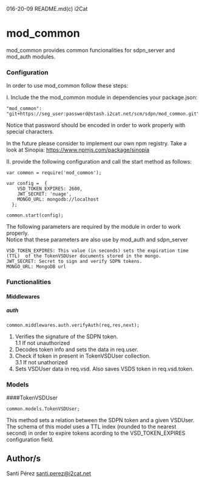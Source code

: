 016-20-09 README.md(c) i2Cat

mod_common
===========

mod_common provides common funcionalities for sdpn_server and mod_auth modules.

### Configuration

In order to use mod_common follow these steps:

I. Include the the mod_common module in dependencies your package.json:  
```
"mod_common": "git+https://seg_user:password@stash.i2cat.net/scm/sdpn/mod_common.git"  
```  

Notice that password should be encoded in order to work properly with special characters.  

In the future please consider to implement our own npm registry. Take a look at Sinopia: https://www.npmjs.com/package/sinopia

II. provide the following configuration and call the start method as follows:

```
var common = require('mod_common');

var config =  {
    VSD_TOKEN_EXPIRES: 2600,
    JWT_SECRET: 'nuage',
    MONGO_URL: mongodb://localhost
  };

common.start(config);

```

The following parameters are required by the module in order to work properly.  
Notice that these parameters are also use by mod_auth and sdpn_server  


```
VSD_TOKEN_EXPIRES: This value (in seconds) sets the expiration time (TTL)  of the TokenVSDUser documents stored in the mongo.
JWT_SECRET: Secret to sign and verify SDPN tokens.
MONGO_URL: MongoDB url
```

### Functionalities

#### Middlewares

##### auth

```
common.middlewares.auth.verifyAuth(req,res,next);
```

1. Verifies the signature of the SDPN token.  
   1.1 If not unauthorized  
2. Decodes token info and sets the data in req.user.  
3. Check if token in present in TokenVSDUser collection.  
   3.1 If not unathorized  
4. Sets VSDUser data in req.vsd. Also saves VSDS token in req.vsd.token.  


### Models

####TokenVSDUser

```
common.models.TokenVSDUser;  
```

This method sets a relation between the SDPN token and a given VSDUser. The schema of this model uses a TTL index (rounded to the nearest second) in order to expire tokens acording to the VSD_TOKEN_EXPIRES configuration field.

## Author/s
Santi Pérez <santi.perez@i2cat.net>